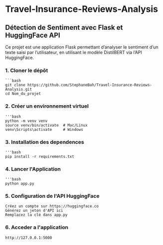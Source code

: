 # Travel-Insurance-Reviews-Analysis

## Détection de Sentiment avec Flask et HuggingFace API

Ce projet est une application Flask permettant d’analyser le sentiment d’un texte saisi par l’utilisateur,
en utilisant le modèle DistilBERT via l’API HuggingFace.

### 1. Cloner le dépôt
    ```bash
    git clone https://github.com/StephaneBah/Travel-Insurance-Reviews-Analysis.git
    cd Nom_du_projet

### 2. Créer un environnement virtuel
    '''bash
    python -m venv venv
    source venv/bin/activate  # Mac/Linux
    venv\Scripts\activate     # Windows

### 3. Installation des dependences
    '''bash
    pip install -r requirements.txt

### 4. Lancer l'Application
    '''bash
    python app.py

### 5. Configuration de l'API HuggingFace
    Créez un compte sur https://huggingface.co
    Générez un jeton d'API ici
    Remplacez la clé dans app.py

### 6. Acceder a l'application
    http://127.0.0.1:5000